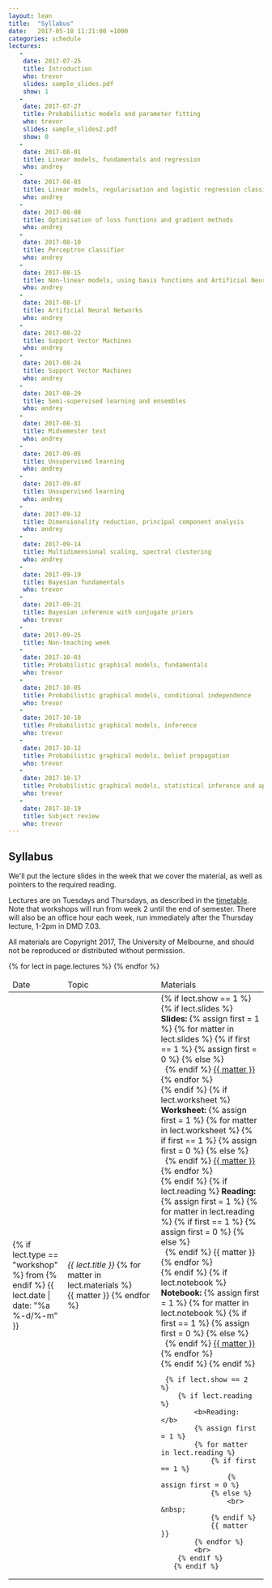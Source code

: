 ```yaml
---
layout: lean
title:  "Syllabus"
date:   2017-05-10 11:21:00 +1000
categories: schedule
lectures:
   -
    date: 2017-07-25
    title: Introduction 
    who: trevor
    slides: sample_slides.pdf
    show: 1
   -
    date: 2017-07-27
    title: Probabilistic models and parameter fitting
    who: trevor
    slides: sample_slides2.pdf
    show: 0
   -
    date: 2017-08-01
    title: Linear models, fundamentals and regression
    who: andrey
   -
    date: 2017-08-03
    title: Linear models, regularisation and logistic regression classifier
    who: andrey
   -
    date: 2017-08-08
    title: Optimisation of loss functions and gradient methods
    who: andrey
   -
    date: 2017-08-10
    title: Perceptron classifier
    who: andrey
   -
    date: 2017-08-15
    title: Non-linear models, using basis functions and Artificial Neural Networks
    who: andrey
   -
    date: 2017-08-17
    title: Artificial Neural Networks
    who: andrey
   -
    date: 2017-08-22
    title: Support Vector Machines
    who: andrey
   -
    date: 2017-08-24
    title: Support Vector Machines
    who: andrey
   -
    date: 2017-08-29
    title: Semi-supervised learning and ensembles
    who: andrey
   -
    date: 2017-08-31
    title: Midsemester test
    who: andrey
   -
    date: 2017-09-05
    title: Unsupervised learning
    who: andrey
   -
    date: 2017-09-07
    title: Unsupervised learning
    who: andrey
   -
    date: 2017-09-12
    title: Dimensionality reduction, principal component analysis
    who: andrey
   -
    date: 2017-09-14
    title: Multidimensional scaling, spectral clustering
    who: andrey
   -
    date: 2017-09-19
    title: Bayesian fundamentals
    who: trevor
   -
    date: 2017-09-21
    title: Bayesian inference with conjugate priors
    who: trevor
   -
    date: 2017-09-25
    title: Non-teaching week
   -
    date: 2017-10-03
    title: Probabilistic graphical models, fundamentals
    who: trevor
   -
    date: 2017-10-05
    title: Probabilistic graphical models, conditional independence 
    who: trevor
   -
    date: 2017-10-10
    title: Probabilistic graphical models, inference
    who: trevor
   -
    date: 2017-10-12
    title: Probabilistic graphical models, belief propagation
    who: trevor
   -
    date: 2017-10-17
    title: Probabilistic graphical models, statistical inference and applications
    who: trevor
   -
    date: 2017-10-19
    title: Subject review
    who: trevor
---
```


## Syllabus

We'll put the lecture slides in the week that we cover the material, as well as pointers to the required reading. 

Lectures are on Tuesdays and Thursdays, as described in the <a href="https://sws.unimelb.edu.au/2017/Reports/List.aspx?objects=COMP90051&weeks=1-52&days=1-7&periods=1-56&template=module_by_group_list">timetable</a>. Note that workshops will run from week 2 until the end of semester. There will also be an office hour each week, run immediately after the Thursday lecture, 1-2pm in DMD 7.03.

All materials are Copyright 2017, The University of Melbourne, and should not be reproduced or distributed without permission.
<p>

<table class="display">
<colgroup>
<col width="15%" />
<col width="35%" />
<col width="40%" />
</colgroup>
<thead>
<tr>
    <td>Date</td>
    <td>Topic</td>
    <td>Materials</td>
</tr>
</thead>
<tbody>
{% for lect in page.lectures %}
<tr>
  <td>
    {% if lect.type == "workshop" %}
        from
    {% endif %}
       {{ lect.date  | date: "%a %-d/%-m" }}
  </td>
  <td><i>{{ lect.title }}</i>
    {% for matter in lect.materials %}
    <br> {{ matter }}
    {% endfor %}
  </td>
  <td>
    {% if lect.show == 1 %}
        {% if lect.slides %}
            <b>Slides: </b>
            {% assign first = 1 %}
            {% for matter in lect.slides %}
                {% if first == 1 %}
                    {% assign first = 0 %}
                {% else %}
                    <br> &nbsp;
                {% endif %}
                <a href="slides/{{ matter }}">{{ matter }}</a>
            {% endfor %}
            <br>
        {% endif %}
        {% if lect.worksheet %}
            <b>Worksheet: </b>
            {% assign first = 1 %}
            {% for matter in lect.worksheet %}
                {% if first == 1 %}
                    {% assign first = 0 %}
                {% else %}
                    <br> &nbsp;
                {% endif %}
                <a href="workshops/{{ matter }}">{{ matter }}</a>
            {% endfor %}
            <br>
        {% endif %}
        {% if lect.reading %}
            <b>Reading: </b>
            {% assign first = 1 %}
            {% for matter in lect.reading %}
                {% if first == 1 %}
                    {% assign first = 0 %}
                {% else %}
                    <br> &nbsp;
                {% endif %}
                {{ matter }}
            {% endfor %}
            <br>
        {% endif %}
        {% if lect.notebook %}
            <b>Notebook: </b>
            {% assign first = 1 %}
            {% for matter in lect.notebook %}
                {% if first == 1 %}
                    {% assign first = 0 %}
                {% else %}
                    <br> &nbsp;
                {% endif %}
                <a href="notebooks/{{ matter }}">{{ matter }}</a>
            {% endfor %}
            <br>
        {% endif %}
    {% endif %}

     {% if lect.show == 2 %}
        {% if lect.reading %}
            <b>Reading: </b>
            {% assign first = 1 %}
            {% for matter in lect.reading %}
                {% if first == 1 %}
                    {% assign first = 0 %}
                {% else %}
                    <br> &nbsp;
                {% endif %}
                {{ matter }}
            {% endfor %}
            <br>
        {% endif %}
       {% endif %}

  </td>
</tr>
{% endfor %}
</tbody>
</table>

